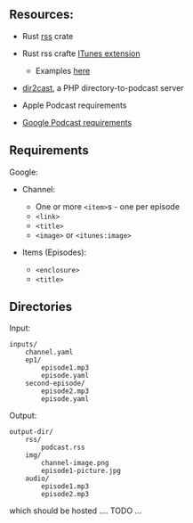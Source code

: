 

## Resources:

- Rust [rss](https://docs.rs/rss/latest/rss/index.html) crate

- Rust rss crafte [ITunes extension](https://docs.rs/rss/latest/rss/extension/itunes/index.html)
  - Examples [here](https://docs.rs/rss/latest/rss/extension/itunes/struct.ITunesChannelExtension.html)
- [dir2cast](https://github.com/ben-xo/dir2cast), a PHP directory-to-podcast server

- Apple Podcast requirements

- [Google Podcast requirements](https://support.google.com/podcast-publishers/answer/9889544?hl=en)


## Requirements

Google:

- Channel:
  - One or more `<item>`s - one per episode
  - `<link>`
  - `<title>`
  - `<image>` or `<itunes:image>`

- Items (Episodes):
  - `<enclosure>`
  - `<title>`

## Directories

Input:
```
inputs/
    channel.yaml
    ep1/
        episode1.mp3
        episode.yaml
    second-episode/
        episode2.mp3
        episode.yaml
```

Output:
```
output-dir/
    rss/
        podcast.rss
    img/
        channel-image.png
        episode1-picture.jpg
    audio/
        episode1.mp3
        episode2.mp3
```
which should be hosted .... TODO ...
